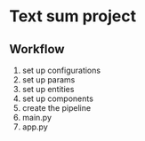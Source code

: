 # Text sum project


## Workflow
1. set up configurations
2. set up params 
3. set up entities
4. set up components
6. create the pipeline
7. main.py
8. app.py